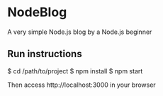 # NodeBlog

A very simple Node.js blog by a Node.js beginner 

## Run instructions
  
  $ cd /path/to/project
  $ npm install
  $ npm start

Then access http://localhost:3000 in your browser